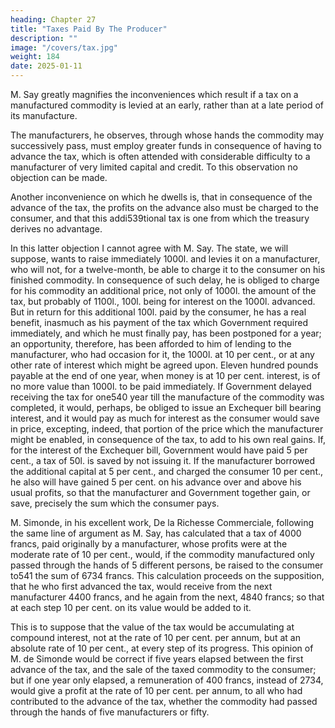 ```yaml
---
heading: Chapter 27
title: "Taxes Paid By The Producer"
description: ""
image: "/covers/tax.jpg"
weight: 184
date: 2025-01-11
---
```



M. Say greatly magnifies the inconveniences which result if a tax on a manufactured commodity is levied at an early, rather than at a late period of its manufacture.

The manufacturers, he observes, through whose hands the commodity may successively pass, must employ greater funds in consequence of having to advance the tax, which is often attended with considerable difficulty to a manufacturer of very limited capital and credit. To this observation no objection can be made.

Another inconvenience on which he dwells is, that in consequence of the advance of the tax, the profits on the advance also must be charged to the consumer, and that this addi539tional tax is one from which the treasury derives no advantage.

In this latter objection I cannot agree with M. Say. The state, we will suppose, wants to raise immediately 1000l. and levies it on a manufacturer, who will not, for a twelve-month, be able to charge it to the consumer on his finished commodity. In consequence of such delay, he is obliged to charge for his commodity an additional price, not only of 1000l. the amount of the tax, but probably of 1100l., 100l. being for interest on the 1000l. advanced. But in return for this additional 100l. paid by the consumer, he has a real benefit, inasmuch as his payment of the tax which Government required immediately, and which he must finally pay, has been postponed for a year; an opportunity, therefore, has been afforded to him of lending to the manufacturer, who had occasion for it, the 1000l. at 10 per cent., or at any other rate of interest which might be agreed upon. Eleven hundred pounds payable at the end of one year, when money is at 10 per cent. interest, is of no more value than 1000l. to be paid immediately. If Government delayed receiving the tax for one540 year till the manufacture of the commodity was completed, it would, perhaps, be obliged to issue an Exchequer bill bearing interest, and it would pay as much for interest as the consumer would save in price, excepting, indeed, that portion of the price which the manufacturer might be enabled, in consequence of the tax, to add to his own real gains. If, for the interest of the Exchequer bill, Government would have paid 5 per cent., a tax of 50l. is saved by not issuing it. If the manufacturer borrowed the additional capital at 5 per cent., and charged the consumer 10 per cent., he also will have gained 5 per cent. on his advance over and above his usual profits, so that the manufacturer and Government together gain, or save, precisely the sum which the consumer pays.

M. Simonde, in his excellent work, De la Richesse Commerciale, following the same line of argument as M. Say, has calculated that a tax of 4000 francs, paid originally by a manufacturer, whose profits were at the moderate rate of 10 per cent., would, if the commodity manufactured only passed through the hands of 5 different persons, be raised to the consumer to541 the sum of 6734 francs. This calculation proceeds on the supposition, that he who first advanced the tax, would receive from the next manufacturer 4400 francs, and he again from the next, 4840 francs; so that at each step 10 per cent. on its value would be added to it. 

This is to suppose that the value of the tax would be accumulating at compound interest, not at the rate of 10 per cent. per annum, but at an absolute rate of 10 per cent., at every step of its progress. This opinion of M. de Simonde would be correct if five years elapsed between the first advance of the tax, and the sale of the taxed commodity to the consumer; but if one year only elapsed, a remuneration of 400 francs, instead of 2734, would give a profit at the rate of 10 per cent. per annum, to all who had contributed to the advance of the tax, whether the commodity had passed through the hands of five manufacturers or fifty.



